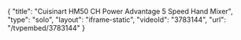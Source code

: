 {
    "title": "Cuisinart HM50 CH Power Advantage 5 Speed Hand Mixer",
    "type": "solo",
    "layout": "iframe-static",
    "videoId": "3783144",
    "url": "\/tvpembed\/3783144"
}